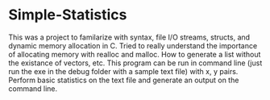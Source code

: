 # Simple-Statistics

This was a project to familarize with syntax, file I/O streams, structs, and dynamic memory allocation in C. Tried to really understand the importance of allocating memory with realloc and malloc. How to generate a list without the existance of vectors, etc.  This program can be run in command line (just run the exe in the debug folder with a sample text file) with x, y pairs. Perform basic statistics on the text file and generate an output on the command line. 
